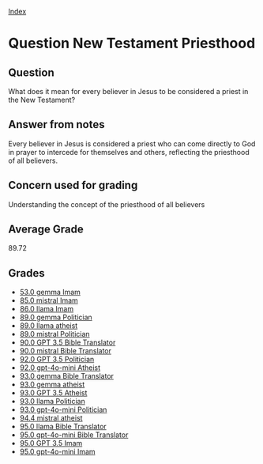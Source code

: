 
[Index](../../index.md)
# Question New Testament Priesthood
## Question
What does it mean for every believer in Jesus to be considered a priest in the New Testament?

## Answer from notes
Every believer in Jesus is considered a priest who can come directly to God in prayer to intercede for themselves and others, reflecting the priesthood of all believers.

## Concern used for grading
Understanding the concept of the priesthood of all believers

## Average Grade
89.72

## Grades
 * [53.0 gemma Imam](../answers/gemma_Imam/New_Testament_Priesthood.md)
 * [85.0 mistral Imam](../answers/mistral_Imam/New_Testament_Priesthood.md)
 * [86.0 llama Imam](../answers/llama_Imam/New_Testament_Priesthood.md)
 * [89.0 gemma Politician](../answers/gemma_Politician/New_Testament_Priesthood.md)
 * [89.0 llama atheist](../answers/llama_atheist/New_Testament_Priesthood.md)
 * [89.0 mistral Politician](../answers/mistral_Politician/New_Testament_Priesthood.md)
 * [90.0 GPT 3.5 Bible Translator](../answers/GPT_3.5_Bible_Translator/New_Testament_Priesthood.md)
 * [90.0 mistral Bible Translator](../answers/mistral_Bible_Translator/New_Testament_Priesthood.md)
 * [92.0 GPT 3.5 Politician](../answers/GPT_3.5_Politician/New_Testament_Priesthood.md)
 * [92.0 gpt-4o-mini Atheist](../answers/gpt-4o-mini_Atheist/New_Testament_Priesthood.md)
 * [93.0 gemma Bible Translator](../answers/gemma_Bible_Translator/New_Testament_Priesthood.md)
 * [93.0 gemma atheist](../answers/gemma_atheist/New_Testament_Priesthood.md)
 * [93.0 GPT 3.5 Atheist](../answers/GPT_3.5_Atheist/New_Testament_Priesthood.md)
 * [93.0 llama Politician](../answers/llama_Politician/New_Testament_Priesthood.md)
 * [93.0 gpt-4o-mini Politician](../answers/gpt-4o-mini_Politician/New_Testament_Priesthood.md)
 * [94.4 mistral atheist](../answers/mistral_atheist/New_Testament_Priesthood.md)
 * [95.0 llama Bible Translator](../answers/llama_Bible_Translator/New_Testament_Priesthood.md)
 * [95.0 gpt-4o-mini Bible Translator](../answers/gpt-4o-mini_Bible_Translator/New_Testament_Priesthood.md)
 * [95.0 GPT 3.5 Imam](../answers/GPT_3.5_Imam/New_Testament_Priesthood.md)
 * [95.0 gpt-4o-mini Imam](../answers/gpt-4o-mini_Imam/New_Testament_Priesthood.md)
